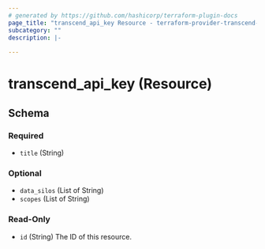 ```yaml
---
# generated by https://github.com/hashicorp/terraform-plugin-docs
page_title: "transcend_api_key Resource - terraform-provider-transcend-io"
subcategory: ""
description: |-
  
---
```


# transcend_api_key (Resource)





<!-- schema generated by tfplugindocs -->
## Schema

### Required

- `title` (String)

### Optional

- `data_silos` (List of String)
- `scopes` (List of String)

### Read-Only

- `id` (String) The ID of this resource.


